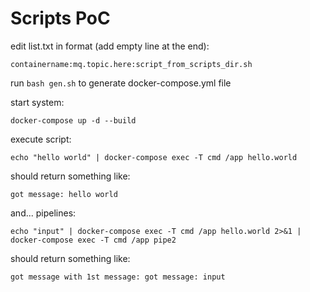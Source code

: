 # Scripts PoC


edit list.txt in format (add empty line at the end):
```
containername:mq.topic.here:script_from_scripts_dir.sh

```

run `bash gen.sh` to generate docker-compose.yml file


start system:

```
docker-compose up -d --build
```

execute script:

```
echo "hello world" | docker-compose exec -T cmd /app hello.world
```

should return something like:

```
got message: hello world
```

and... pipelines:
```
echo "input" | docker-compose exec -T cmd /app hello.world 2>&1 | docker-compose exec -T cmd /app pipe2
```

should return something like:
```
got message with 1st message: got message: input
```